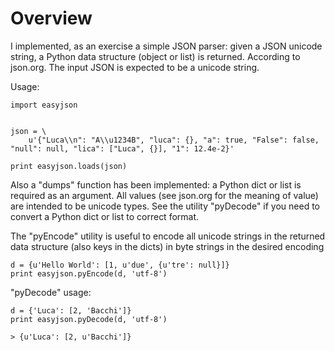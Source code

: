 # Overview

I implemented, as an exercise a simple JSON parser: given a JSON unicode string, a Python data structure (object or list) is returned. According to json.org. The input JSON is expected to be a unicode string.

Usage:


    import easyjson
    
    
    json = \
        u'{"Luca\\n": "A\\u1234B", "luca": {}, "a": true, "False": false, "null": null, "lica": ["Luca", {}], "1": 12.4e-2}'
    
    print easyjson.loads(json)

Also a "dumps" function has been implemented: a Python dict or list is required as an argument. All values (see json.org for the meaning of value) are intended to be unicode types. See the utility "pyDecode" if you need to convert a Python dict or list to correct format.

The "pyEncode" utility is useful to encode all unicode strings in the returned data structure (also keys in the dicts) in byte strings in the desired encoding

	d = {u'Hello World': [1, u'due', {u'tre': null}]}
    print easyjson.pyEncode(d, 'utf-8')

"pyDecode" usage:

    d = {'Luca': [2, 'Bacchi']}
    print easyjson.pyDecode(d, 'utf-8')
    
    > {u'Luca': [2, u'Bacchi']}